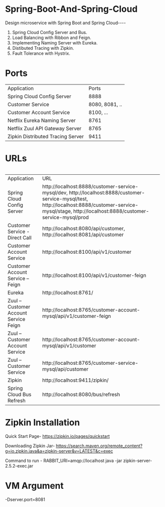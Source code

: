 # Spring-Boot-And-Spring-Cloud

Design microservice with Spring Boot and Spring Cloud----

1) Spring Cloud Config Server and Bus.
2) Load Balancing with Ribbon and Feign.
3) Implementing Naming Server with Eureka.
4) Distibuted Tracing with Zipkin.
5) Fault Tolerance with Hystrix.

# Ports

<table>
   <tr>
      <td>
         Application
      </td>      
      <td>
         Ports
      </td>
   </tr>    
   <tr>
      <td>
         Spring Cloud Config Server
      </td>      
      <td>
         8888
      </td>
   </tr> 

   <tr>
      <td>
         Customer Service
      </td>      
      <td>
         8080, 8081, ..
      </td>
   </tr> 
   <tr>
      <td>
         Customer Account Service
      </td>      
      <td>
         8100, ...
      </td>
   </tr> 
   <tr>
      <td>
         Netflix Eureka Naming Server
      </td>      
      <td>
         8761
      </td>
   </tr> 
   <tr>
      <td>
         Netflix Zuul API Gateway Server
      </td>      
      <td>
         8765
      </td>
   </tr> 
   <tr>
      <td>
         Zipkin Distributed Tracing Server
      </td>      
      <td>
         9411
      </td>
   </tr>    
<table>


# URLs

<table>
   <tr>
      <td>
         Application
      </td>      
      <td>
         URL
      </td>
   </tr>   
   <tr>
      <td>
         Spring Cloud Config Server
      </td>      
      <td>         
http://localhost:8888/customer-service-mysql/dev,
http://localhost:8888/customer-service-mysql/test,
http://localhost:8888/customer-service-mysql/stage,
http://localhost:8888/customer-service-mysql/prod
      </td>
   </tr>   
   <tr>
      <td>
         Customer Service - Direct Call
      </td>      
      <td>
         http://localhost:8080/api/customer, http://localhost:8081/api/customer
      </td>
   </tr>
    <tr>
      <td>
         Customer Account Service
      </td>      
      <td>
         http://localhost:8100/api/v1/customer
      </td>
   </tr>   
    <tr>
      <td>
         Customer Account Service – Feign
      </td>      
      <td>
         http://localhost:8100/api/v1/customer-feign
      </td>
   </tr>   
    <tr>
      <td>
         Eureka
      </td>      
      <td>
         http://localhost:8761/
      </td>
   </tr>   
   <tr>
      <td>
         Zuul – Customer Account Service Feign
      </td>      
      <td>
         http://localhost:8765/customer-account-mysql/api/v1/customer-feign
      </td>
   </tr>  
   
   <tr>
      <td>
         Zuul – Customer Account Service 
      </td>      
      <td>
         http://localhost:8765/customer-account-mysql/api/v1/customer
      </td>
   </tr>  
   <tr>
      <td>
         Zuul – Customer Service
      </td>      
      <td>
         http://localhost:8765/customer-service-mysql/api/customer
      </td>
   </tr>   
   <tr>
      <td>
         Zipkin
      </td>      
      <td>
         http://localhost:9411/zipkin/
      </td>
   </tr>   
   <tr>
      <td>
         Spring Cloud Bus Refresh
      </td>      
      <td>
         http://localhost:8080/bus/refresh
      </td>
   </tr>   
</table>




# Zipkin Installation
Quick Start Page- 
   https://zipkin.io/pages/quickstart

Downloading Zipkin Jar-
  https://search.maven.org/remote_content?g=io.zipkin.java&a=zipkin-server&v=LATEST&c=exec

Command to run - 
RABBIT_URI=amqp://localhost java -jar zipkin-server-2.5.2-exec.jar

# VM Argument
-Dserver.port=8081





